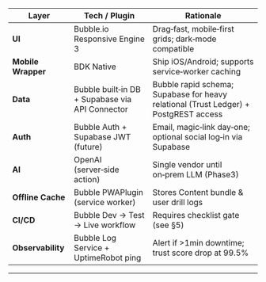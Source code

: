 |Layer|Tech / Plugin|Rationale|
|---|---|---|
|**UI**|Bubble.io Responsive Engine 3|Drag‑fast, mobile‑first grids; dark‑mode compatible|
|**Mobile Wrapper**|BDK Native|Ship iOS/Android; supports service‑worker caching|
|**Data**|Bubble built‑in DB + Supabase via API Connector|Bubble rapid schema; Supabase for heavy relational (Trust Ledger) + PostgREST access|
|**Auth**|Bubble Auth + Supabase JWT (future)|Email, magic‑link day‑one; optional social log‑in via Supabase|
|**AI**|OpenAI (server‑side action)|Single vendor until on‑prem LLM (Phase3)|
|**Offline Cache**|Bubble PWAPlugin (service worker)|Stores Content bundle & user drill logs|
|**CI/CD**|Bubble Dev → Test → Live workflow|Requires checklist gate (see §5)|
|**Observability**|Bubble Log Service + UptimeRobot ping|Alert if >1min downtime; trust score drop at 99.5%|  
---